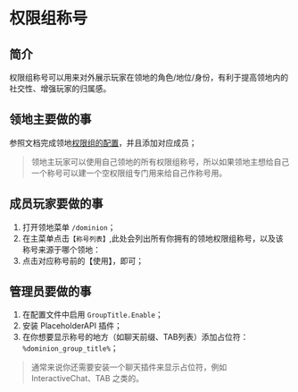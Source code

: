 # 权限组称号

## 简介

权限组称号可以用来对外展示玩家在领地的角色/地位/身份，有利于提高领地内的社交性、增强玩家的归属感。

## 领地主要做的事

参照文档完成领地[权限组的配置](permission/permission-group.md)，并且添加对应成员；

> 领地主玩家可以使用自己领地的所有权限组称号，所以如果领地主想给自己一个称号可以建一个空权限组专门用来给自己作称号用。

## 成员玩家要做的事

1. 打开领地菜单 `/dominion`；
2. 在主菜单点击`【称号列表】`,此处会列出所有你拥有的领地权限组称号，以及该称号来源于哪个领地：
3. 点击对应称号前的【使用】，即可；

## 管理员要做的事

1. 在配置文件中启用 `GroupTitle.Enable`；
2. 安装 PlaceholderAPI 插件；
3. 在你想要显示称号的地方（如聊天前缀、TAB列表）添加占位符：`%dominion_group_title%`；

> 通常来说你还需要安装一个聊天插件来显示占位符，例如 InteractiveChat、TAB 之类的。

